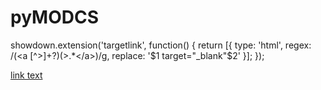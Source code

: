 # pyMODCS

showdown.extension('targetlink', function() {
  return [{
    type: 'html',
    regex: /(<a [^>]+?)(>.*<\/a>)/g,
    replace: '$1 target="_blank"$2'
  }];
});

<a href="http://reslnxinglab01.research.chop.edu/public/panz/" target="_blank">link text</a>


